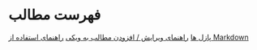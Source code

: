 # فهرست مطالب
[پازل ها](puzzle.md)
[راهنمای ویرایش / افزودن مطالب به ویکی](contribute.md)
[راهنمای استفاده از Markdown](markdown.md)